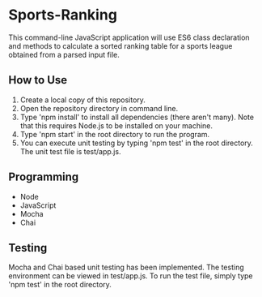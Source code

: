 ﻿# Sports-Ranking
 
This command-line JavaScript application will use ES6 class declaration and methods to calculate a sorted ranking table for a sports league obtained from a parsed input file.

## How to Use

1. Create a local copy of this repository.
2. Open the repository directory in command line.
3. Type 'npm install' to install all dependencies (there aren't many). Note that this requires Node.js to be installed on your machine.
4. Type 'npm start' in the root directory to run the program.
5. You can execute unit testing by typing 'npm test' in the root directory. The unit test file is test/app.js.

## Programming

* Node
* JavaScript
* Mocha
* Chai

## Testing

Mocha and Chai based unit testing has been implemented. The testing environment can be viewed in test/app.js. To run the test file, simply type 'npm test' in the root directory.

